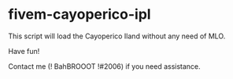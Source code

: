 # fivem-cayoperico-ipl
This script will load the Cayoperico Iland without any need of MLO.

Have fun!

Contact me (! BahBROOOT !#2006) if you need assistance.
